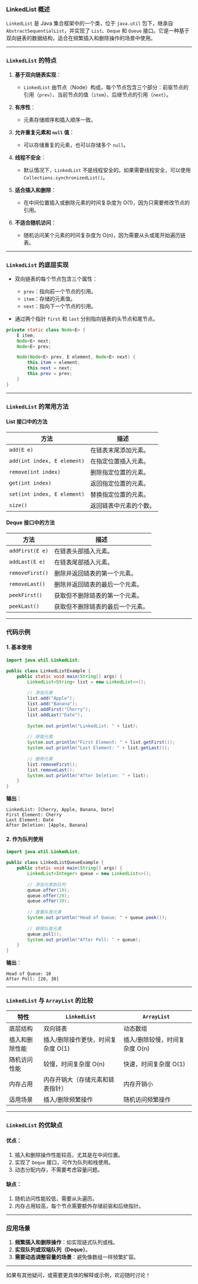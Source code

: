### **LinkedList 概述**

`LinkedList` 是 Java 集合框架中的一个类，位于 `java.util` 包下，继承自 `AbstractSequentialList`，并实现了 `List`、`Deque` 和 `Queue` 接口。它是一种基于双向链表的数据结构，适合在频繁插入和删除操作的场景中使用。

---

### **`LinkedList` 的特点**

1. **基于双向链表实现**：
    
    - `LinkedList` 由节点（Node）构成，每个节点包含三个部分：前驱节点的引用（`prev`）、当前节点的值（`item`）、后继节点的引用（`next`）。
2. **有序性**：
    
    - 元素存储顺序和插入顺序一致。
3. **允许重复元素和 `null` 值**：
    
    - 可以存储重复的元素，也可以存储多个 `null`。
4. **线程不安全**：
    
    - 默认情况下，`LinkedList` 不是线程安全的。如果需要线程安全，可以使用 `Collections.synchronizedList()`。
5. **适合插入和删除**：
    
    - 在中间位置插入或删除元素的时间复杂度为 O(1)，因为只需要修改节点的引用。
6. **不适合随机访问**：
    
    - 随机访问某个元素的时间复杂度为 O(n)，因为需要从头或尾开始遍历链表。

---

### **`LinkedList` 的底层实现**

- 双向链表的每个节点包含三个属性：
    
    - `prev`：指向前一个节点的引用。
    - `item`：存储的元素值。
    - `next`：指向下一个节点的引用。
- 通过两个指针 `first` 和 `last` 分别指向链表的头节点和尾节点。
    

```java
private static class Node<E> {
    E item;
    Node<E> next;
    Node<E> prev;

    Node(Node<E> prev, E element, Node<E> next) {
        this.item = element;
        this.next = next;
        this.prev = prev;
    }
}
```

---

### **`LinkedList` 的常用方法**

#### **List 接口中的方法**

|方法|描述|
|---|---|
|`add(E e)`|在链表末尾添加元素。|
|`add(int index, E element)`|在指定位置插入元素。|
|`remove(int index)`|删除指定位置的元素。|
|`get(int index)`|返回指定位置的元素。|
|`set(int index, E element)`|替换指定位置的元素。|
|`size()`|返回链表中元素的个数。|

#### **Deque 接口中的方法**

|方法|描述|
|---|---|
|`addFirst(E e)`|在链表头部插入元素。|
|`addLast(E e)`|在链表尾部插入元素。|
|`removeFirst()`|删除并返回链表的第一个元素。|
|`removeLast()`|删除并返回链表的最后一个元素。|
|`peekFirst()`|获取但不删除链表的第一个元素。|
|`peekLast()`|获取但不删除链表的最后一个元素。|

---

### **代码示例**

#### 1. 基本使用

```java
import java.util.LinkedList;

public class LinkedListExample {
    public static void main(String[] args) {
        LinkedList<String> list = new LinkedList<>();
        
        // 添加元素
        list.add("Apple");
        list.add("Banana");
        list.addFirst("Cherry");
        list.addLast("Date");
        
        System.out.println("LinkedList: " + list);
        
        // 获取元素
        System.out.println("First Element: " + list.getFirst());
        System.out.println("Last Element: " + list.getLast());
        
        // 删除元素
        list.removeFirst();
        list.removeLast();
        System.out.println("After Deletion: " + list);
    }
}
```

**输出**：

```
LinkedList: [Cherry, Apple, Banana, Date]
First Element: Cherry
Last Element: Date
After Deletion: [Apple, Banana]
```

#### 2. 作为队列使用

```java
import java.util.LinkedList;

public class LinkedListQueueExample {
    public static void main(String[] args) {
        LinkedList<Integer> queue = new LinkedList<>();
        
        // 添加元素到队列
        queue.offer(10);
        queue.offer(20);
        queue.offer(30);
        
        // 查看队首元素
        System.out.println("Head of Queue: " + queue.peek());
        
        // 移除队首元素
        queue.poll();
        System.out.println("After Poll: " + queue);
    }
}
```

**输出**：

```
Head of Queue: 10
After Poll: [20, 30]
```

---

### **`LinkedList` 与 `ArrayList` 的比较**

|特性|`LinkedList`|`ArrayList`|
|---|---|---|
|底层结构|双向链表|动态数组|
|插入和删除性能|插入/删除操作更快，时间复杂度 O(1)|插入/删除较慢，时间复杂度 O(n)|
|随机访问性能|较慢，时间复杂度 O(n)|快速，时间复杂度 O(1)|
|内存占用|内存开销大（存储元素和链表指针）|内存开销小|
|适用场景|插入/删除频繁操作|随机访问频繁操作|

---

### **`LinkedList` 的优缺点**

#### **优点**：

1. 插入和删除操作性能较高，尤其是在中间位置。
2. 实现了 `Deque` 接口，可作为队列和栈使用。
3. 动态分配内存，不需要考虑容量问题。

#### **缺点**：

1. 随机访问性能较低，需要从头遍历。
2. 内存占用较高，每个节点需要额外存储前驱和后继指针。

---

### **应用场景**

1. **频繁插入和删除操作**：如实现链式队列或栈。
2. **实现队列或双端队列（Deque）**。
3. **需要动态调整容量的场景**：避免像数组一样频繁扩容。

---

如果有其他疑问，或需要更具体的解释或示例，欢迎随时讨论！